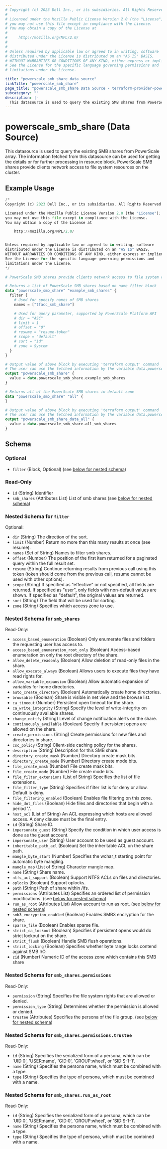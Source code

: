 ```yaml
---
# Copyright (c) 2023 Dell Inc., or its subsidiaries. All Rights Reserved.
#
# Licensed under the Mozilla Public License Version 2.0 (the "License");
# you may not use this file except in compliance with the License.
# You may obtain a copy of the License at
#
#     http://mozilla.org/MPL/2.0/
#
#
# Unless required by applicable law or agreed to in writing, software
# distributed under the License is distributed on an "AS IS" BASIS,
# WITHOUT WARRANTIES OR CONDITIONS OF ANY KIND, either express or implied.
# See the License for the specific language governing permissions and
# limitations under the License.

title: "powerscale_smb_share data source"
linkTitle: "powerscale_smb_share"
page_title: "powerscale_smb_share Data Source - terraform-provider-powerscale"
subcategory: ""
description: |-
  This datasource is used to query the existing SMB shares from PowerScale array. The information fetched from this datasource can be used for getting the details or for further processing in resource block. PowerScale SMB shares provide clients network access to file system resources on the cluster.
---
```


# powerscale_smb_share (Data Source)

This datasource is used to query the existing SMB shares from PowerScale array. The information fetched from this datasource can be used for getting the details or for further processing in resource block. PowerScale SMB shares provide clients network access to file system resources on the cluster.

## Example Usage

```terraform
/*
Copyright (c) 2023 Dell Inc., or its subsidiaries. All Rights Reserved.

Licensed under the Mozilla Public License Version 2.0 (the "License");
you may not use this file except in compliance with the License.
You may obtain a copy of the License at

    http://mozilla.org/MPL/2.0/


Unless required by applicable law or agreed to in writing, software
distributed under the License is distributed on an "AS IS" BASIS,
WITHOUT WARRANTIES OR CONDITIONS OF ANY KIND, either express or implied.
See the License for the specific language governing permissions and
limitations under the License.
*/

# PowerScale SMB shares provide clients network access to file system resources on the cluster

# Returns a list of PowerScale SMB shares based on name filter block
data "powerscale_smb_share" "example_smb_shares" {
  filter {
    # Used for specify names of SMB shares
    names = ["tfacc_smb_share"]

    # Used for query parameter, supported by PowerScale Platform API
    # dir = "ASC"
    # limit = 1
    # offset = "0"
    # resume = "resume-token"
    # scope = "default"
    # sort = "id"
    # zone = System
  }
}

# Output value of above block by executing 'terraform output' command
# The user can use the fetched information by the variable data.powerscale_smb_share.example_smb_shares
output "powerscale_smb_share" {
  value = data.powerscale_smb_share.example_smb_shares
}

# Returns all of the PowerScale SMB shares in default zone
data "powerscale_smb_share" "all" {
}

# Output value of above block by executing 'terraform output' command
# The user can use the fetched information by the variable data.powerscale_smb_share.all_smb_shares
output "powerscale_smb_share_data_all" {
  value = data.powerscale_smb_share.all_smb_shares
}
```

<!-- schema generated by tfplugindocs -->
## Schema

### Optional

- `filter` (Block, Optional) (see [below for nested schema](#nestedblock--filter))

### Read-Only

- `id` (String) Identifier
- `smb_shares` (Attributes List) List of smb shares (see [below for nested schema](#nestedatt--smb_shares))

<a id="nestedblock--filter"></a>
### Nested Schema for `filter`

Optional:

- `dir` (String) The direction of the sort.
- `limit` (Number) Return no more than this many results at once (see resume).
- `names` (Set of String) Names to filter smb shares.
- `offset` (Number) The position of the first item returned for a paginated query within the full result set.
- `resume` (String) Continue returning results from previous call using this token (token should come from the previous call, resume cannot be used with other options).
- `scope` (String) If specified as "effective" or not specified, all fields are returned. If specified as "user", only fields with non-default values are shown. If specified as "default", the original values are returned.
- `sort` (String) The field that will be used for sorting.
- `zone` (String) Specifies which access zone to use.


<a id="nestedatt--smb_shares"></a>
### Nested Schema for `smb_shares`

Read-Only:

- `access_based_enumeration` (Boolean) Only enumerate files and folders the requesting user has access to.
- `access_based_enumeration_root_only` (Boolean) Access-based enumeration on only the root directory of the share.
- `allow_delete_readonly` (Boolean) Allow deletion of read-only files in the share.
- `allow_execute_always` (Boolean) Allows users to execute files they have read rights for.
- `allow_variable_expansion` (Boolean) Allow automatic expansion of variables for home directories.
- `auto_create_directory` (Boolean) Automatically create home directories.
- `browsable` (Boolean) Share is visible in net view and the browse list.
- `ca_timeout` (Number) Persistent open timeout for the share.
- `ca_write_integrity` (String) Specify the level of write-integrity on continuously available shares.
- `change_notify` (String) Level of change notification alerts on the share.
- `continuously_available` (Boolean) Specify if persistent opens are allowed on the share.
- `create_permissions` (String) Create permissions for new files and directories in share.
- `csc_policy` (String) Client-side caching policy for the shares.
- `description` (String) Description for this SMB share.
- `directory_create_mask` (Number) Directory create mask bits.
- `directory_create_mode` (Number) Directory create mode bits.
- `file_create_mask` (Number) File create mask bits.
- `file_create_mode` (Number) File create mode bits.
- `file_filter_extensions` (List of String) Specifies the list of file extensions.
- `file_filter_type` (String) Specifies if filter list is for deny or allow. Default is deny.
- `file_filtering_enabled` (Boolean) Enables file filtering on this zone.
- `hide_dot_files` (Boolean) Hide files and directories that begin with a period '.'.
- `host_acl` (List of String) An ACL expressing which hosts are allowed access. A deny clause must be the final entry.
- `id` (String) Share ID.
- `impersonate_guest` (String) Specify the condition in which user access is done as the guest account.
- `impersonate_user` (String) User account to be used as guest account.
- `inheritable_path_acl` (Boolean) Set the inheritable ACL on the share path.
- `mangle_byte_start` (Number) Specifies the wchar_t starting point for automatic byte mangling.
- `mangle_map` (List of String) Character mangle map.
- `name` (String) Share name.
- `ntfs_acl_support` (Boolean) Support NTFS ACLs on files and directories.
- `oplocks` (Boolean) Support oplocks.
- `path` (String) Path of share within /ifs.
- `permissions` (Attributes List) Specifies an ordered list of permission modifications. (see [below for nested schema](#nestedatt--smb_shares--permissions))
- `run_as_root` (Attributes List) Allow account to run as root. (see [below for nested schema](#nestedatt--smb_shares--run_as_root))
- `smb3_encryption_enabled` (Boolean) Enables SMB3 encryption for the share.
- `sparse_file` (Boolean) Enables sparse file.
- `strict_ca_lockout` (Boolean) Specifies if persistent opens would do strict lockout on the share.
- `strict_flush` (Boolean) Handle SMB flush operations.
- `strict_locking` (Boolean) Specifies whether byte range locks contend against SMB I/O.
- `zid` (Number) Numeric ID of the access zone which contains this SMB share

<a id="nestedatt--smb_shares--permissions"></a>
### Nested Schema for `smb_shares.permissions`

Read-Only:

- `permission` (String) Specifies the file system rights that are allowed or denied.
- `permission_type` (String) Determines whether the permission is allowed or denied.
- `trustee` (Attributes) Specifies the persona of the file group. (see [below for nested schema](#nestedatt--smb_shares--permissions--trustee))

<a id="nestedatt--smb_shares--permissions--trustee"></a>
### Nested Schema for `smb_shares.permissions.trustee`

Read-Only:

- `id` (String) Specifies the serialized form of a persona, which can be 'UID:0', 'USER:name', 'GID:0', 'GROUP:wheel', or 'SID:S-1-1'.
- `name` (String) Specifies the persona name, which must be combined with a type.
- `type` (String) Specifies the type of persona, which must be combined with a name.



<a id="nestedatt--smb_shares--run_as_root"></a>
### Nested Schema for `smb_shares.run_as_root`

Read-Only:

- `id` (String) Specifies the serialized form of a persona, which can be 'UID:0', 'USER:name', 'GID:0', 'GROUP:wheel', or 'SID:S-1-1'.
- `name` (String) Specifies the persona name, which must be combined with a type.
- `type` (String) Specifies the type of persona, which must be combined with a name.